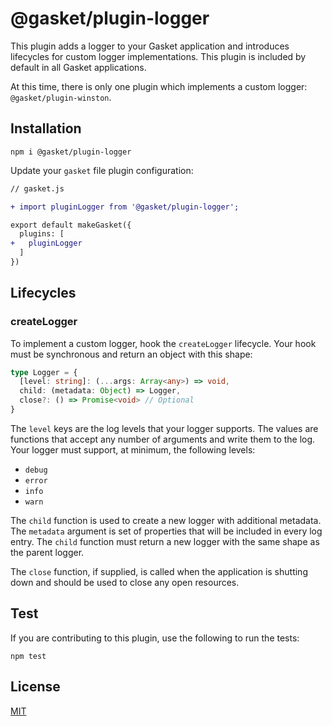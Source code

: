 # @gasket/plugin-logger

This plugin adds a logger to your Gasket application and introduces lifecycles
for custom logger implementations. This plugin is included by default in all
Gasket applications.

At this time, there is only one plugin which implements a
custom logger: `@gasket/plugin-winston`.

## Installation

```
npm i @gasket/plugin-logger
```

Update your `gasket` file plugin configuration:

```diff
// gasket.js

+ import pluginLogger from '@gasket/plugin-logger';

export default makeGasket({
  plugins: [
+   pluginLogger
  ]
})
```

## Lifecycles

### createLogger

To implement a custom logger, hook the `createLogger` lifecycle.
Your hook must be synchronous and return an object with this shape:

```typescript
type Logger = {
  [level: string]: (...args: Array<any>) => void,
  child: (metadata: Object) => Logger,
  close?: () => Promise<void> // Optional
}
```

The `level` keys are the log levels that your logger supports. The values are
functions that accept any number of arguments and write them to the log. Your
logger must support, at minimum, the following levels:

- `debug`
- `error`
- `info`
- `warn`

The `child` function is used to create a new logger with additional metadata.
The `metadata` argument is set of properties that will be included in every log
entry. The `child` function must return a new logger with the same shape as the
parent logger.

The `close` function, if supplied, is called when the application is shutting
down and should be used to close any open resources.

## Test

If you are contributing to this plugin, use the following to run the tests:

```shell
npm test
```

## License

[MIT](./LICENSE.md)

<!-- LINKS -->
